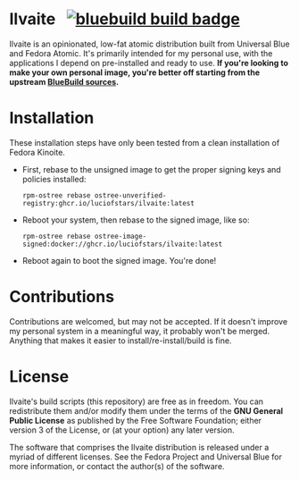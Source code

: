 # Ilvaite &nbsp; [![bluebuild build badge](https://github.com/luciofstars/ilvaite/actions/workflows/build.yml/badge.svg)](https://github.com/luciofstars/ilvaite/actions/workflows/build.yml)

Ilvaite is an opinionated, low-fat atomic distribution built from Universal Blue and Fedora Atomic. It's primarily intended for my personal use, with the applications I depend on pre-installed and ready to use. **If you're looking to make your own personal image, you're better off starting from the upstream [BlueBuild sources](https://blue-build.org/).**

# Installation
These installation steps have only been tested from a clean installation of Fedora Kinoite.

- First, rebase to the unsigned image to get the proper signing keys and policies installed:
  ```
  rpm-ostree rebase ostree-unverified-registry:ghcr.io/luciofstars/ilvaite:latest
  ```
- Reboot your system, then rebase to the signed image, like so:
  ```
  rpm-ostree rebase ostree-image-signed:docker://ghcr.io/luciofstars/ilvaite:latest
  ```
- Reboot again to boot the signed image. You're done!

# Contributions
Contributions are welcomed, but may not be accepted. If it doesn't improve my personal system in a meaningful way, it probably won't be merged. Anything that makes it easier to install/re-install/build is fine.

# License
Ilvaite's build scripts (this repository) are free as in freedom. You can redistribute them and/or modify them under the terms of the **GNU General Public License** as published by the Free Software Foundation; either version 3 of the License, or (at your option) any later version.

The software that comprises the Ilvaite distribution is released under a myriad of different licenses. See the Fedora Project and Universal Blue for more information, or contact the author(s) of the software.